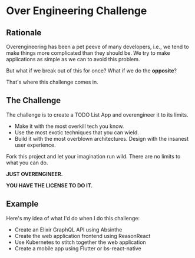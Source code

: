 # Over Engineering Challenge

## Rationale

Overengineering has been a pet peeve of many developers, i.e., we tend to make things more complicated than they should be.
We try to make applications as simple as we can to avoid this problem.

But what if we break out of this for once? What if we do the **opposite**?

That's where this challenge comes in.

## The Challenge

The challenge is to create a TODO List App and overengineer it to its limits.

- Make it with the most overkill tech you know.
- Use the most exotic techniques that you can wield.
- Build it with the most overblown architectures. Design with the insanest user experience.

Fork this project and let your imagination run wild. There are no limits to what you can do.

**JUST OVERENGINEER.**

**YOU HAVE THE LICENSE TO DO IT.**

## Example
Here's my idea of what I'd do when I do this challenge:

- Create an Elixir GraphQL API using Absinthe
- Create the web application frontend using ReasonReact
- Use Kubernetes to stitch together the web application
- Create a mobile app using Flutter or bs-react-native
